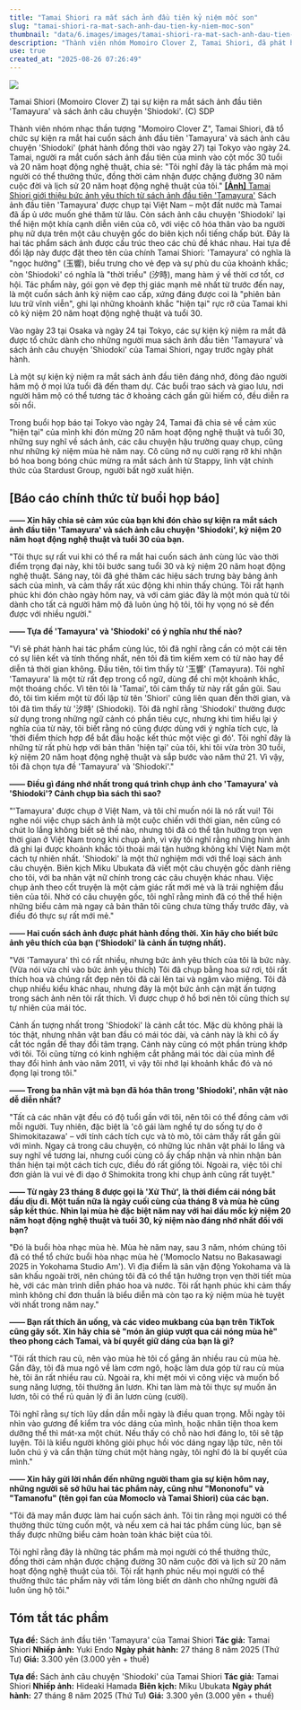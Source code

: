 ```yaml
---
title: "Tamai Shiori ra mắt sách ảnh đầu tiên kỷ niệm mốc son"
slug: "tamai-shiori-ra-mat-sach-anh-dau-tien-ky-niem-moc-son"
thumbnail: "data/6.images/images/tamai-shiori-ra-mat-sach-anh-dau-tien-ky-niem-moc-son.webp"
description: "Thành viên nhóm Momoiro Clover Z, Tamai Shiori, đã phát hành hai cuốn sách ảnh đầu tiên của mình, 'Tamayura' và 'Shiodoki', nhân dịp kỷ niệm 20 năm hoạt động nghệ thuật và sinh nhật tuổi 30, bày tỏ đây là món quà dành tặng người hâm mộ."
use: true
created_at: "2025-08-26 07:26:49"
---
```


![](/images/20250825-00000480-devi-000-1-view.webp)

Tamai Shiori (Momoiro Clover Z) tại sự kiện ra mắt sách ảnh đầu tiên 'Tamayura' và sách ảnh câu chuyện 'Shiodoki'. (C) SDP

Thành viên nhóm nhạc thần tượng "Momoiro Clover Z", Tamai Shiori, đã tổ chức sự kiện ra mắt hai cuốn sách ảnh đầu tiên 'Tamayura' và sách ảnh câu chuyện 'Shiodoki' (phát hành đồng thời vào ngày 27) tại Tokyo vào ngày 24. Tamai, người ra mắt cuốn sách ảnh đầu tiên của mình vào cột mốc 30 tuổi và 20 năm hoạt động nghệ thuật, chia sẻ: "Tôi nghĩ đây là tác phẩm mà mọi người có thể thưởng thức, đồng thời cảm nhận được chặng đường 30 năm cuộc đời và lịch sử 20 năm hoạt động nghệ thuật của tôi."
[**[Ảnh]** Tamai Shiori giới thiệu bức ảnh yêu thích từ sách ảnh đầu tiên 'Tamayura'](https://deview.co.jp/NewsImage?am_article_id=2403022&am_image_no=4&anc=086&utm_source=headlines.yahoo.co.jp&utm_content=%2Fhl%3Fa%3D20250825-00000480-devi-ent&utm_medium=referral)
Sách ảnh đầu tiên 'Tamayura' được chụp tại Việt Nam – một đất nước mà Tamai đã ấp ủ ước muốn ghé thăm từ lâu. Còn sách ảnh câu chuyện 'Shiodoki' lại thể hiện một khía cạnh diễn viên của cô, với việc cô hóa thân vào ba người phụ nữ dựa trên một câu chuyện gốc do biên kịch nổi tiếng chấp bút. Đây là hai tác phẩm sách ảnh được cấu trúc theo các chủ đề khác nhau. Hai tựa đề đối lập này được đặt theo tên của chính Tamai Shiori: 'Tamayura' có nghĩa là "ngọc hưởng" (玉響), biểu trưng cho vẻ đẹp và sự phù du của khoảnh khắc; còn 'Shiodoki' có nghĩa là "thời triều" (汐時), mang hàm ý về thời cơ tốt, cơ hội. Tác phẩm này, gói gọn vẻ đẹp thị giác mạnh mẽ nhất từ trước đến nay, là một cuốn sách ảnh kỷ niệm cao cấp, xứng đáng được coi là "phiên bản lưu trữ vĩnh viễn", ghi lại những khoảnh khắc "hiện tại" rực rỡ của Tamai khi cô kỷ niệm 20 năm hoạt động nghệ thuật và tuổi 30.

Vào ngày 23 tại Osaka và ngày 24 tại Tokyo, các sự kiện kỷ niệm ra mắt đã được tổ chức dành cho những người mua sách ảnh đầu tiên 'Tamayura' và sách ảnh câu chuyện 'Shiodoki' của Tamai Shiori, ngay trước ngày phát hành.

Là một sự kiện kỷ niệm ra mắt sách ảnh đầu tiên đáng nhớ, đông đảo người hâm mộ ở mọi lứa tuổi đã đến tham dự. Các buổi trao sách và giao lưu, nơi người hâm mộ có thể tương tác ở khoảng cách gần gũi hiếm có, đều diễn ra sôi nổi.

Trong buổi họp báo tại Tokyo vào ngày 24, Tamai đã chia sẻ về cảm xúc "hiện tại" của mình khi đón mừng 20 năm hoạt động nghệ thuật và tuổi 30, những suy nghĩ về sách ảnh, các câu chuyện hậu trường quay chụp, cũng như những kỷ niệm mùa hè năm nay. Cô cũng nở nụ cười rạng rỡ khi nhận bó hoa bong bóng chúc mừng ra mắt sách ảnh từ Stappy, linh vật chính thức của Stardust Group, người bất ngờ xuất hiện.

## [Báo cáo chính thức từ buổi họp báo]

**―― Xin hãy chia sẻ cảm xúc của bạn khi đón chào sự kiện ra mắt sách ảnh đầu tiên 'Tamayura' và sách ảnh câu chuyện 'Shiodoki', kỷ niệm 20 năm hoạt động nghệ thuật và tuổi 30 của bạn.**

"Tôi thực sự rất vui khi có thể ra mắt hai cuốn sách ảnh cùng lúc vào thời điểm trọng đại này, khi tôi bước sang tuổi 30 và kỷ niệm 20 năm hoạt động nghệ thuật. Sáng nay, tôi đã ghé thăm các hiệu sách trưng bày bảng ảnh sách của mình, và cảm thấy rất xúc động khi nhìn thấy chúng. Tôi rất hạnh phúc khi đón chào ngày hôm nay, và với cảm giác đây là một món quà từ tôi dành cho tất cả người hâm mộ đã luôn ủng hộ tôi, tôi hy vọng nó sẽ đến được với nhiều người."

**―― Tựa đề 'Tamayura' và 'Shiodoki' có ý nghĩa như thế nào?**

"Vì sẽ phát hành hai tác phẩm cùng lúc, tôi đã nghĩ rằng cần có một cái tên có sự liên kết và tính thống nhất, nên tôi đã tìm kiếm xem có từ nào hay để diễn tả thời gian không. Đầu tiên, tôi tìm thấy từ '玉響' (Tamayura). Tôi nghĩ 'Tamayura' là một từ rất đẹp trong cổ ngữ, dùng để chỉ một khoảnh khắc, một thoáng chốc. Vì tên tôi là 'Tamai', tôi cảm thấy từ này rất gần gũi. Sau đó, tôi tìm kiếm một từ đối lập từ tên 'Shiori' cũng liên quan đến thời gian, và tôi đã tìm thấy từ '汐時' (Shiodoki). Tôi đã nghĩ rằng 'Shiodoki' thường được sử dụng trong những ngữ cảnh có phần tiêu cực, nhưng khi tìm hiểu lại ý nghĩa của từ này, tôi biết rằng nó cũng được dùng với ý nghĩa tích cực, là 'thời điểm thích hợp để bắt đầu hoặc kết thúc một việc gì đó'. Tôi nghĩ đây là những từ rất phù hợp với bản thân 'hiện tại' của tôi, khi tôi vừa tròn 30 tuổi, kỷ niệm 20 năm hoạt động nghệ thuật và sắp bước vào năm thứ 21. Vì vậy, tôi đã chọn tựa đề 'Tamayura' và 'Shiodoki'."

**―― Điều gì đáng nhớ nhất trong quá trình chụp ảnh cho 'Tamayura' và 'Shiodoki'? Cảnh chụp bìa sách thì sao?**

"'Tamayura' được chụp ở Việt Nam, và tôi chỉ muốn nói là nó rất vui! Tôi nghe nói việc chụp sách ảnh là một cuộc chiến với thời gian, nên cũng có chút lo lắng không biết sẽ thế nào, nhưng tôi đã có thể tận hưởng trọn vẹn thời gian ở Việt Nam trong khi chụp ảnh, vì vậy tôi nghĩ rằng những hình ảnh đã ghi lại được khoảnh khắc tôi thoải mái tận hưởng không khí Việt Nam một cách tự nhiên nhất. 'Shiodoki' là một thử nghiệm mới với thể loại sách ảnh câu chuyện. Biên kịch Miku Ubukata đã viết một câu chuyện gốc dành riêng cho tôi, với ba nhân vật nữ chính trong các câu chuyện khác nhau. Việc chụp ảnh theo cốt truyện là một cảm giác rất mới mẻ và là trải nghiệm đầu tiên của tôi. Nhờ có câu chuyện gốc, tôi nghĩ rằng mình đã có thể thể hiện những biểu cảm mà ngay cả bản thân tôi cũng chưa từng thấy trước đây, và điều đó thực sự rất mới mẻ."

**―― Hai cuốn sách ảnh được phát hành đồng thời. Xin hãy cho biết bức ảnh yêu thích của bạn ('Shiodoki' là cảnh ấn tượng nhất).**

"Với 'Tamayura' thì có rất nhiều, nhưng bức ảnh yêu thích của tôi là bức này. (Vừa nói vừa chỉ vào bức ảnh yêu thích) Tôi đã chụp bằng hoa sứ rơi, tôi rất thích hoa và chúng rất đẹp nên tôi đã cài lên tai và ngậm vào miệng. Tôi đã chụp nhiều kiểu khác nhau, nhưng đây là một bức ảnh cận mặt ấn tượng trong sách ảnh nên tôi rất thích. Vì được chụp ở hồ bơi nên tôi cũng thích sự tự nhiên của mái tóc.

Cảnh ấn tượng nhất trong 'Shiodoki' là cảnh cắt tóc. Mặc dù không phải là tóc thật, nhưng nhân vật ban đầu có mái tóc dài, và cảnh này là khi cô ấy cắt tóc ngắn để thay đổi tâm trạng. Cảnh này cũng có một phần trùng khớp với tôi. Tôi cũng từng có kinh nghiệm cắt phăng mái tóc dài của mình để thay đổi hình ảnh vào năm 2011, vì vậy tôi nhớ lại khoảnh khắc đó và nó đọng lại trong tôi."

**―― Trong ba nhân vật mà bạn đã hóa thân trong 'Shiodoki', nhân vật nào dễ diễn nhất?**

"Tất cả các nhân vật đều có độ tuổi gần với tôi, nên tôi có thể đồng cảm với mỗi người. Tuy nhiên, đặc biệt là 'cô gái làm nghề tự do sống tự do ở Shimokitazawa' – với tính cách tích cực và tò mò, tôi cảm thấy rất gần gũi với mình. Ngay cả trong câu chuyện, có những lúc nhân vật phải lo lắng và suy nghĩ về tương lai, nhưng cuối cùng cô ấy chấp nhận và nhìn nhận bản thân hiện tại một cách tích cực, điều đó rất giống tôi. Ngoài ra, việc tôi chỉ đơn giản là vui vẻ đi dạo ở Shimokita trong khi chụp ảnh cũng rất tuyệt."

**―― Từ ngày 23 tháng 8 được gọi là 'Xử Thử', là thời điểm cái nóng bắt đầu dịu đi. Một tuần nữa là ngày cuối cùng của tháng 8 và mùa hè cũng sắp kết thúc. Nhìn lại mùa hè đặc biệt năm nay với hai dấu mốc kỷ niệm 20 năm hoạt động nghệ thuật và tuổi 30, kỷ niệm nào đáng nhớ nhất đối với bạn?**

"Đó là buổi hòa nhạc mùa hè. Mùa hè năm nay, sau 3 năm, nhóm chúng tôi đã có thể tổ chức buổi hòa nhạc mùa hè ('Momoclo Natsu no Bakasawagi 2025 in Yokohama Studio Am'). Vì địa điểm là sân vận động Yokohama và là sân khấu ngoài trời, nên chúng tôi đã có thể tận hưởng trọn vẹn thời tiết mùa hè, với các màn trình diễn pháo hoa và nước. Tôi rất hạnh phúc khi cảm thấy mình không chỉ đơn thuần là biểu diễn mà còn tạo ra kỷ niệm mùa hè tuyệt vời nhất trong năm nay."

**―― Bạn rất thích ăn uống, và các video mukbang của bạn trên TikTok cũng gây sốt. Xin hãy chia sẻ "món ăn giúp vượt qua cái nóng mùa hè" theo phong cách Tamai, và bí quyết giữ dáng của bạn là gì?**

"Tôi rất thích rau củ, nên vào mùa hè tôi cố gắng ăn nhiều rau củ mùa hè. Gần đây, tôi đã mua ngô về làm cơm ngô, hoặc làm dưa góp từ rau củ mùa hè, tôi ăn rất nhiều rau củ. Ngoài ra, khi mệt mỏi vì công việc và muốn bổ sung năng lượng, tôi thường ăn lươn. Khi tan làm mà tôi thực sự muốn ăn lươn, tôi có thể rủ quản lý đi ăn lươn cùng (cười).

Tôi nghĩ rằng sự tích lũy dần dần mỗi ngày là điều quan trọng. Mỗi ngày tôi nhìn vào gương để kiểm tra vóc dáng của mình, hoặc nhân tiện thoa kem dưỡng thể thì mát-xa một chút. Nếu thấy có chỗ nào hơi đáng lo, tôi sẽ tập luyện. Tôi là kiểu người không giỏi phục hồi vóc dáng ngay lập tức, nên tôi luôn chú ý và cẩn thận từng chút một hàng ngày, tôi nghĩ đó là bí quyết của mình."

**―― Xin hãy gửi lời nhắn đến những người tham gia sự kiện hôm nay, những người sẽ sở hữu hai tác phẩm này, cũng như "Mononofu" và "Tamanofu" (tên gọi fan của Momoclo và Tamai Shiori) của các bạn.**

"Tôi đã may mắn được làm hai cuốn sách ảnh. Tôi tin rằng mọi người có thể thưởng thức từng cuốn một, và nếu xem cả hai tác phẩm cùng lúc, bạn sẽ thấy được những biểu cảm hoàn toàn khác biệt của tôi.

Tôi nghĩ rằng đây là những tác phẩm mà mọi người có thể thưởng thức, đồng thời cảm nhận được chặng đường 30 năm cuộc đời và lịch sử 20 năm hoạt động nghệ thuật của tôi. Tôi rất hạnh phúc nếu mọi người có thể thưởng thức tác phẩm này với tấm lòng biết ơn dành cho những người đã luôn ủng hộ tôi."

## Tóm tắt tác phẩm

**Tựa đề:** Sách ảnh đầu tiên 'Tamayura' của Tamai Shiori
**Tác giả:** Tamai Shiori
**Nhiếp ảnh:** Yuki Endo
**Ngày phát hành:** 27 tháng 8 năm 2025 (Thứ Tư)
**Giá:** 3.300 yên (3.000 yên + thuế)

**Tựa đề:** Sách ảnh câu chuyện 'Shiodoki' của Tamai Shiori
**Tác giả:** Tamai Shiori
**Nhiếp ảnh:** Hideaki Hamada
**Biên kịch:** Miku Ubukata
**Ngày phát hành:** 27 tháng 8 năm 2025 (Thứ Tư)
**Giá:** 3.300 yên (3.000 yên + thuế)